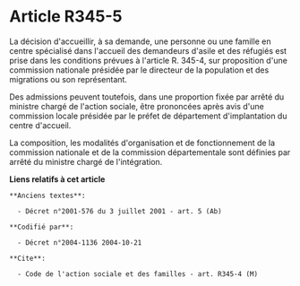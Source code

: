 # Article R345-5

La décision d'accueillir, à sa demande, une personne ou une famille en centre spécialisé dans l'accueil des demandeurs
d'asile et des réfugiés est prise dans les conditions prévues à l'article R. 345-4, sur proposition d'une commission
nationale présidée par le directeur de la population et des migrations ou son représentant.

Des admissions peuvent toutefois, dans une proportion fixée par arrêté du ministre chargé de l'action sociale, être
prononcées après avis d'une commission locale présidée par le préfet de département d'implantation du centre d'accueil.

La composition, les modalités d'organisation et de fonctionnement de la commission nationale et de la commission
départementale sont définies par arrêté du ministre chargé de l'intégration.

**Liens relatifs à cet article**

	**Anciens textes**:

	  - Décret n°2001-576 du 3 juillet 2001 - art. 5 (Ab)

	**Codifié par**:

	  - Décret n°2004-1136 2004-10-21

	**Cite**:

	  - Code de l'action sociale et des familles - art. R345-4 (M)
